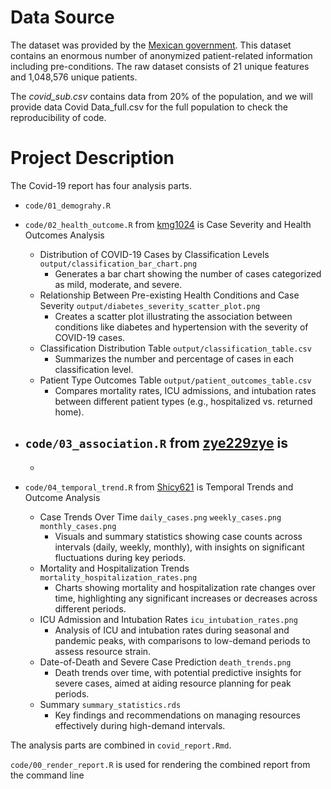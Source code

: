 # Data Source

The dataset was provided by the [Mexican government](https://datos.gob.mx/busca/dataset/informacion-referente-a-casos-covid-19-en-mexico). This dataset contains an enormous number of anonymized patient-related information including pre-conditions. The raw dataset consists of 21 unique features and 1,048,576 unique patients.

The *covid_sub.csv* contains data from 20% of the population, and we will provide data Covid Data_full.csv for the full population to check the reproducibility of code.


# Project Description

The Covid-19 report has four analysis parts.

- `code/01_demograhy.R` 

- `code/02_health_outcome.R` from [kmg1024](https://github.com/kmg1024/DATA550-Midterm) is Case Severity and Health Outcomes Analysis
  - Distribution of COVID-19 Cases by Classification Levels `output/classification_bar_chart.png`
    - Generates a bar chart showing the number of cases categorized as mild, moderate, and severe.
  - Relationship Between Pre-existing Health Conditions and Case Severity `output/diabetes_severity_scatter_plot.png`
    - Creates a scatter plot illustrating the association between conditions like diabetes and hypertension with the severity of COVID-19 cases.
  - Classification Distribution Table `output/classification_table.csv`
    - Summarizes the number and percentage of cases in each classification level.
  - Patient Type Outcomes Table `output/patient_outcomes_table.csv`
    - Compares mortality rates, ICU admissions, and intubation rates between different patient types (e.g., hospitalized vs. returned home).

- `code/03_association.R` from [zye229zye](https://github.com/zye229zye/DATA550-Midterm) is
  - 
  - 

- `code/04_temporal_trend.R` from [Shicy621](https://github.com/Shicy621/DATA550-Midterm) is Temporal Trends and Outcome Analysis
  - Case Trends Over Time `daily_cases.png` `weekly_cases.png` `monthly_cases.png`
    - Visuals and summary statistics showing case counts across intervals (daily, weekly, monthly), with insights on significant fluctuations during key periods.
  - Mortality and Hospitalization Trends `mortality_hospitalization_rates.png`
    - Charts showing mortality and hospitalization rate changes over time, highlighting any significant increases or decreases across different periods.
  - ICU Admission and Intubation Rates `icu_intubation_rates.png`
    - Analysis of ICU and intubation rates during seasonal and pandemic peaks, with comparisons to low-demand periods to assess resource strain.
  - Date-of-Death and Severe Case Prediction `death_trends.png`
    - Death trends over time, with potential predictive insights for severe cases, aimed at aiding resource planning for peak periods.
  - Summary `summary_statistics.rds`
    - Key findings and recommendations on managing resources effectively during high-demand intervals.

The analysis parts are combined in `covid_report.Rmd`.

`code/00_render_report.R` is used for rendering the combined report from the command line